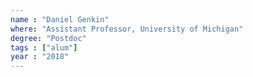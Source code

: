 ```yaml
---
name : "Daniel Genkin"
where: "Assistant Professor, University of Michigan"
degree: "Postdoc"
tags : ["alum"]
year : "2018"
---
```

